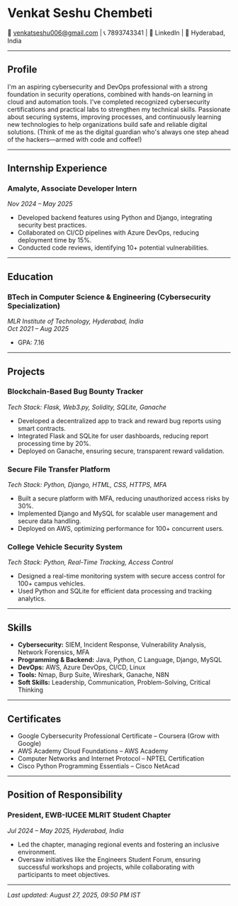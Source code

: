 # Venkat Seshu Chembeti

📧 venkatseshu006@gmail.com | 📞 7893743341 | 🔗 LinkedIn | 📍 Hyderabad, India

---

## Profile

I'm an aspiring cybersecurity and DevOps professional with a strong foundation in security operations, combined with hands-on learning in cloud and automation tools. I've completed recognized cybersecurity certifications and practical labs to strengthen my technical skills. Passionate about securing systems, improving processes, and continuously learning new technologies to help organizations build safe and reliable digital solutions. (Think of me as the digital guardian who's always one step ahead of the hackers—armed with code and coffee!)

---

## Internship Experience

### Amalyte, Associate Developer Intern

*Nov 2024 – May 2025*

- Developed backend features using Python and Django, integrating security best practices.
- Collaborated on CI/CD pipelines with Azure DevOps, reducing deployment time by 15%.
- Conducted code reviews, identifying 10+ potential vulnerabilities.

---

## Education

### BTech in Computer Science & Engineering (Cybersecurity Specialization)

*MLR Institute of Technology, Hyderabad, India*\
*Oct 2021 – Aug 2025*

- GPA: 7.16

---

## Projects

### Blockchain-Based Bug Bounty Tracker

*Tech Stack: Flask, Web3.py, Solidity, SQLite, Ganache*

- Developed a decentralized app to track and reward bug reports using smart contracts.
- Integrated Flask and SQLite for user dashboards, reducing report processing time by 20%.
- Deployed on Ganache, ensuring secure, transparent reward validation.

### Secure File Transfer Platform

*Tech Stack: Python, Django, HTML, CSS, HTTPS, MFA*

- Built a secure platform with MFA, reducing unauthorized access risks by 30%.
- Implemented Django and MySQL for scalable user management and secure data handling.
- Deployed on AWS, optimizing performance for 100+ concurrent users.

### College Vehicle Security System

*Tech Stack: Python, Real-Time Tracking, Access Control*

- Designed a real-time monitoring system with secure access control for 100+ campus vehicles.
- Used Python and SQLite for efficient data processing and tracking analytics.

---

## Skills

- **Cybersecurity:** SIEM, Incident Response, Vulnerability Analysis, Network Forensics, MFA
- **Programming & Backend:** Java, Python, C Language, Django, MySQL
- **DevOps:** AWS, Azure DevOps, CI/CD, Linux
- **Tools:** Nmap, Burp Suite, Wireshark, Ganache, N8N
- **Soft Skills:** Leadership, Communication, Problem-Solving, Critical Thinking

---

## Certificates

- Google Cybersecurity Professional Certificate – Coursera (Grow with Google)
- AWS Academy Cloud Foundations – AWS Academy
- Computer Networks and Internet Protocol – NPTEL Certification
- Cisco Python Programming Essentials – Cisco NetAcad

---

## Position of Responsibility

### President, EWB-IUCEE MLRIT Student Chapter

*Jul 2024 – May 2025, Hyderabad, India*

- Led the chapter, managing regional events and fostering an inclusive environment.
- Oversaw initiatives like the Engineers Student Forum, ensuring successful workshops and projects, while collaborating with participants to meet objectives.

---

*Last updated: August 27, 2025, 09:50 PM IST*